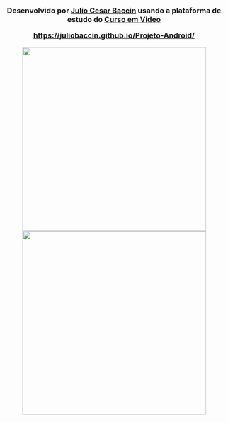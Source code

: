 <h3 align="center"Projeto-Android - Site Responsivo</h1>


<p align="center"> 
  Desenvolvido por <a target="_blank" rel="external" href="https://github.com/juliobaccin/"><strong>Julio Cesar Baccin</strong></a> usando a plataforma de estudo do <a target="_blank" rel="external" href="https://www.cursoemvideo.com/"><strong>Curso em Video</strong></a>
 <p>

https://juliobaccin.github.io/Projeto-Android/


<img width="415" height="415" src="https://github.com/juliobaccin/projeto-android/blob/main/Site%20Android.gif"><img align="rigth" width="415" height="415" src="https://user-images.githubusercontent.com/101740786/159775856-0a774a67-a233-4ba2-b801-e16556ee3784.png">


